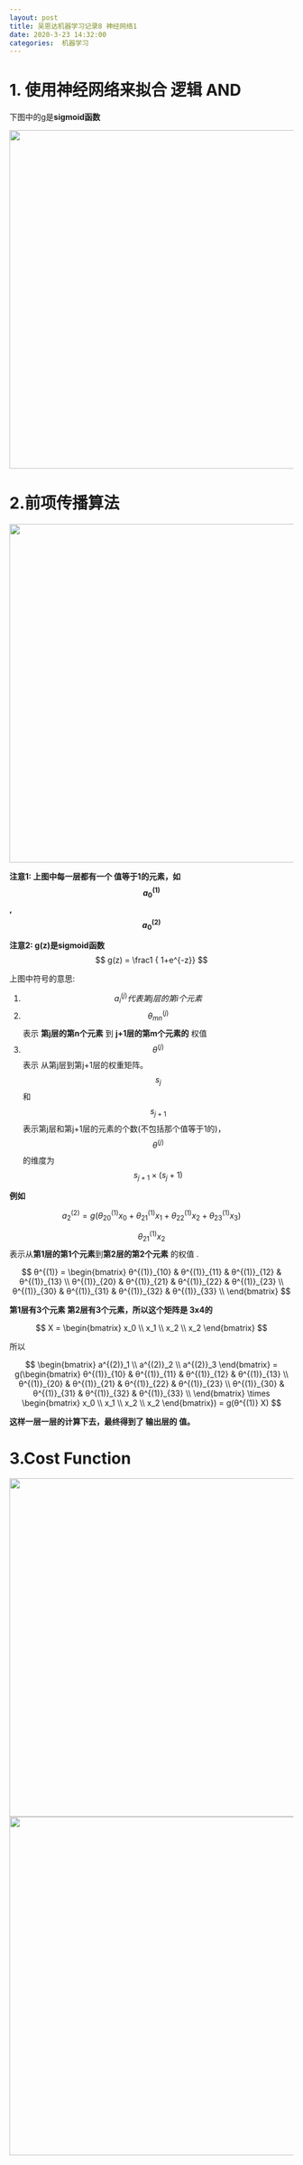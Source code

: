 ```yaml
---
layout: post
title: 吴恩达机器学习记录8 神经网络1
date: 2020-3-23 14:32:00
categories:  机器学习
---
```


<script type="text/javascript" src="https://cdn.mathjax.org/mathjax/latest/MathJax.js?config=default"></script>

# 1. 使用神经网络来拟合 逻辑 AND

下图中的g是**sigmoid函数**

<img src="https://raw.githubusercontent.com/QuietListener/quietlistener.github.io/master/images/20200326-neural-network.jpg" width="600"> 


# 2.前项传播算法
<img src="https://raw.githubusercontent.com/QuietListener/quietlistener.github.io/master/images/20200326-neural-network1.jpg" width="600">

**注意1: 上图中每一层都有一个 值等于1的元素，如 $$ a^{(1)}_0$$, $$ a^{(2)}_0$$**

**注意2: g(z)是sigmoid函数**
 $$ g(z) = \frac1 { 1+e^{-z}}  $$ 


上图中符号的意思:
1. $$a^{(j)}_i 代表 第j层的第i个元素 $$
2. $$ θ^{(j)}_{mn}$$  表示 **第j层的第n个元素** 到 **j+1层的第m个元素的** 权值
3. $$ θ^{(j)} $$ 表示 从第j层到第j+1层的权重矩阵。$$s_j$$ 和$$s_{j+1}$$表示第j层和第j+1层的元素的个数(不包括那个值等于1的)，  $$ θ^{(j)} $$的维度为 $$ s_{j+1} \times (s_j +1) $$

**例如**   

$$ a^{(2)}_2   = g( θ^{(1)}_{20} x_0  + θ^{(1)}_{21} x_1 + θ^{(1)}_{22} x_2 + θ^{(1)}_{23} x_3 )   $$    

$$θ^{(1)}_{21}x_2$$ 表示从**第1层的第1个元素**到**第2层的第2个元素** 的权值 .

$$ 
θ^{(1)} = 
\begin{bmatrix}
θ^{(1)}_{10} & θ^{(1)}_{11} &  θ^{(1)}_{12} & θ^{(1)}_{13}  \\
θ^{(1)}_{20} & θ^{(1)}_{21} &  θ^{(1)}_{22} & θ^{(1)}_{23}  \\
θ^{(1)}_{30} & θ^{(1)}_{31} &  θ^{(1)}_{32} & θ^{(1)}_{33}  \\
\end{bmatrix} 
$$  

**第1层有3个元素 第2层有3个元素，所以这个矩阵是 3x4的**  

$$
X = 
\begin{bmatrix}
x_0 \\
x_1  \\
x_2  \\
x_2  
\end{bmatrix} 
$$

所以   

$$
\begin{bmatrix}
a^{(2)}_1  \\
a^{(2)}_2  \\
a^{(2)}_3 
\end{bmatrix} = g(\begin{bmatrix}
θ^{(1)}_{10} & θ^{(1)}_{11} &  θ^{(1)}_{12} & θ^{(1)}_{13}  \\
θ^{(1)}_{20} & θ^{(1)}_{21} &  θ^{(1)}_{22} & θ^{(1)}_{23}  \\
θ^{(1)}_{30} & θ^{(1)}_{31} &  θ^{(1)}_{32} & θ^{(1)}_{33}  \\
\end{bmatrix}  \times \begin{bmatrix}
x_0 \\
x_1  \\
x_2  \\
x_2  
\end{bmatrix})  =  g(θ^{(1)} X)
$$


**这样一层一层的计算下去，最终得到了 输出层的 值。**

# 3.Cost Function

<img src="https://raw.githubusercontent.com/QuietListener/quietlistener.github.io/master/images/20200326-neural-network2.jpg" width="600">

<img src="https://raw.githubusercontent.com/QuietListener/quietlistener.github.io/master/images/20200326-neural-network3.jpg" width="600">
